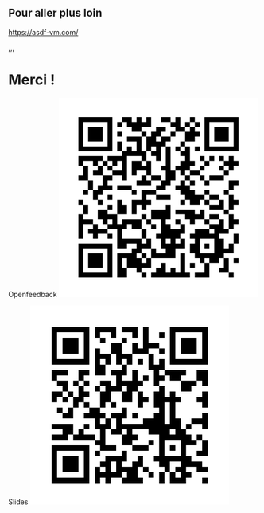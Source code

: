## Pour aller plus loin

<https://asdf-vm.com/>

<!-- |Alternatives - Projets similaires||
|---|---|
|<https://github.com/jdx/rtx>|🦀|
|<https://devenv.sh>|#nix|
-->

,,,

# Merci !

Openfeedback <!-- .element: class="float_left" --> <img src="assets/img/openfeedback.png"  height="400" width="400" alt="QR code Openfeedback">

Slides <!-- .element: class="float_right" --> <img src="assets/img/slides_link.png"  height="400" width="400" alt="QR code slides">
